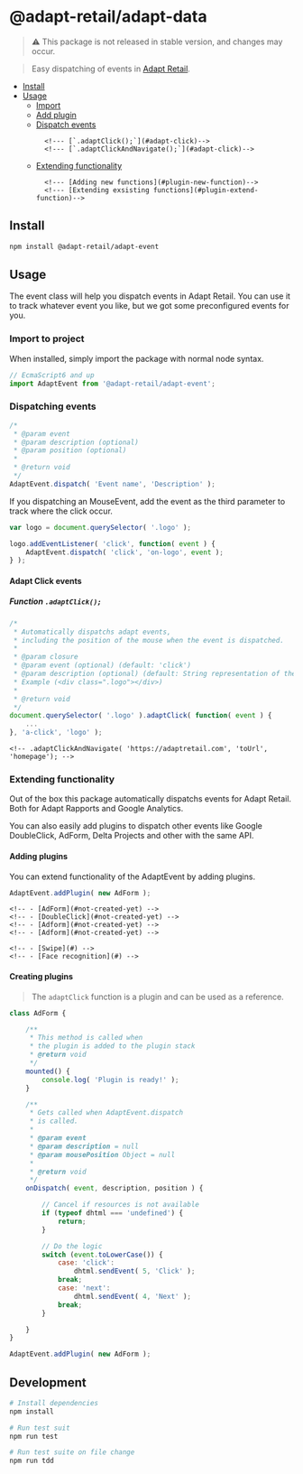 # @adapt-retail/adapt-data
> ⚠️ This package is not released in stable version, and changes may occur.

> Easy dispatching of events in [Adapt Retail](https://adaptretail.com).

- [Install](#install)
- [Usage](#usage)
    - [Import](#import)
    - [Add plugin](#add-plugin)
    - [Dispatch events](#dispatch-event)
        <!--- [Adapt Click events](#adapt-click-events)-->
            <!--- [`.adaptClick();`](#adapt-click)-->
            <!--- [`.adaptClickAndNavigate();`](#adapt-click)-->
    - [Extending functionality](#plugins)
        <!--- [Adding plugins](#add-plugin)-->
        <!--- [Available plugins](#available-plugins)-->
        <!--- [Creating plugins](#create-plugins)-->
            <!--- [Adding new functions](#plugin-new-function)-->
            <!--- [Extending exsisting functions](#plugin-extend-function)-->
        <!--- [Prevent adding of default plugins](#prevent-default)-->

<a name="install"></a>
## Install

```bash
npm install @adapt-retail/adapt-event
```

<a name="usage"></a>
## Usage

The event class will help you dispatch events in Adapt Retail.
You can use it to track whatever event you like, but we got some preconfigured events for you.

<!-- When working with the production locally we only fake the events to the server and you can see the output of your event in the console. -->
<!-- When pushed to Adapt, we automatically switch out the events to use the production event class. -->

<a name="import"></a>
### Import to project

When installed, simply import the package with normal node syntax.

```js
// EcmaScript6 and up
import AdaptEvent from '@adapt-retail/adapt-event';
```

<a name="dispatch-event"></a>
### Dispatching events

```js
/*
 * @param event
 * @param description (optional)
 * @param position (optional)
 * 
 * @return void
 */
AdaptEvent.dispatch( 'Event name', 'Description' );
```

If you dispatching an MouseEvent, add the event as the third parameter
to track where the click occur.
```js
var logo = document.querySelector( '.logo' );

logo.addEventListener( 'click', function( event ) {
    AdaptEvent.dispatch( 'click', 'on-logo', event );
} );
```

<a name="adapt-click-events"></a>
#### Adapt Click events

<a name="adapt-click"></a>
##### Function `.adaptClick();`
```js
/*
 * Automatically dispatchs adapt events,
 * including the position of the mouse when the event is dispatched.
 *
 * @param closure
 * @param event (optional) (default: 'click')
 * @param description (optional) (default: String representation of the element)
 * Example (<div class=".logo"></div>)
 * 
 * @return void
 */
document.querySelector( '.logo' ).adaptClick( function( event ) {
    ...
}, 'a-click', 'logo' );
```

<!-- <a name="adapt-click-and-navigate"></a> -->
<!-- ##### Function `.adaptClickAndNavigate();` -->
<!-- ```js -->
<!-- /* -->
 <!-- * This function is extending the adaptClick -->
 <!-- * and adds functionality to navigate to url -->
 <!-- * -->
 <!-- * @param url -->
 <!-- * @param description (optional) (default: 'navigate-to-url') -->
 <!-- * @param position (optional) (default: The url provided to navigate to) -->
 <!-- *  -->
 <!-- * @return void -->
 <!-- */ -->
<!-- document.querySelector( '.logo' ) -->
    <!-- .adaptClickAndNavigate( 'https://adaptretail.com', 'toUrl', 'homepage'); -->
<!-- ``` -->

<a name="plugins"></a>
### Extending functionality

Out of the box this package automatically dispatchs events for Adapt Retail.
Both for Adapt Rapports and Google Analytics.

You can also easily add plugins to dispatch other events like Google DoubleClick, AdForm, Delta Projects and other with the same API.

<a name="add-plugin"></a>
#### Adding plugins

You can extend functionality of the AdaptEvent by adding plugins.

```js
AdaptEvent.addPlugin( new AdForm );
```

<!-- <a name="available-plugins"></a> -->
<!-- #### Available plugins -->

<!-- Here is a set of preconfigured plugins to use -->

<!-- - Display networks events -->
    <!-- - [AdForm](#not-created-yet) -->
    <!-- - [DoubleClick](#not-created-yet) -->
    <!-- - [Adform](#not-created-yet) -->
    <!-- - [Adform](#not-created-yet) -->
<!-- - Custom functions -->
    <!-- - [Swipe](#) -->
    <!-- - [Face recognition](#) -->

<a name="create-plugins"></a>
#### Creating plugins

> The `adaptClick` function is a plugin and can be used as a reference.

```js
class AdForm {

    /**
     * This method is called when
     * the plugin is added to the plugin stack
     * @return void
     */
    mounted() {
        console.log( 'Plugin is ready!' );
    }

    /**
     * Gets called when AdaptEvent.dispatch
     * is called.
     * 
     * @param event
     * @param description = null
     * @param mousePosition Object = null
     *
     * @return void
     */
    onDispatch( event, description, position ) {

        // Cancel if resources is not available
        if (typeof dhtml === 'undefined') {
            return;
        }

        // Do the logic
        switch (event.toLowerCase()) {
            case: 'click':
                dhtml.sendEvent( 5, 'Click' );
            break;
            case: 'next':
                dhtml.sendEvent( 4, 'Next' );
            break;
        }

    }
}

AdaptEvent.addPlugin( new AdForm );
```

## Development
```bash
# Install dependencies
npm install

# Run test suit
npm run test

# Run test suite on file change
npm run tdd
```
